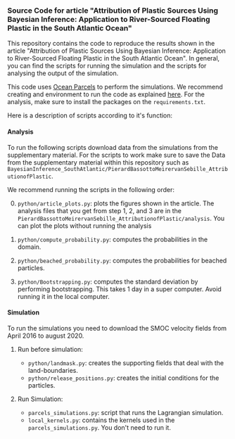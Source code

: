 ### Source Code for article "Attribution of Plastic Sources Using Bayesian Inference: Application to River-Sourced Floating Plastic in the South Atlantic Ocean"

This repository contains the code to reproduce the results shown in the article "Attribution of Plastic Sources Using Bayesian Inference: Application to River-Sourced Floating Plastic in the South Atlantic Ocean". In general, you can find the scripts for running the simulation and the scripts for analysing the output of the simulation.

This code uses [Ocean Parcels](https://oceanparcels.org) to perform the simulations. We recommend creating and environment to run the code as explained [here](https://oceanparcels.org/#installing). For the analysis, make sure to install the packages on the `requirements.txt`.

Here is a description of scripts according to it's function:

#### Analysis
To run the following scripts download data from the simulations from the supplementary material. For the scripts to work make sure to save the Data from the supplementary material within this repository such as `BayesianInference_SouthAtlantic/PierardBassottoMeirervanSebille_AttributionofPlastic`.

We recommend running the scripts in the following order:

0. `python/article_plots.py`: plots the figures shown in the article. The analysis files that you get from step 1, 2, and 3 are in the `PierardBassottoMeirervanSebille_AttributionofPlastic/analysis`. You can plot the plots without running the analysis

1. `python/compute_probability.py`: computes the probabilities in the domain.
2. `python/beached_probability.py`: computes the probabilities
 for beached particles.
3. `python/Bootstrapping.py`: computes the standard deviation by performing bootstrapping. This takes 1 day in a super computer. Avoid running it in the local computer.


#### Simulation
To run the simulations you need to download the SMOC velocity fields from April 2016 to august 2020.

1. Run before simulation:

    - `python/landmask.py`: creates the supporting fields that deal with the land-boundaries.
    - `python/release_positions.py`: creates the initial conditions for the particles.

2. Run Simulation:

    - `parcels_simulations.py`: script that runs the Lagrangian simulation.
    - `local_kernels.py`: contains the kernels used in the `parcels_simulations.py`. You don't need to run it.
